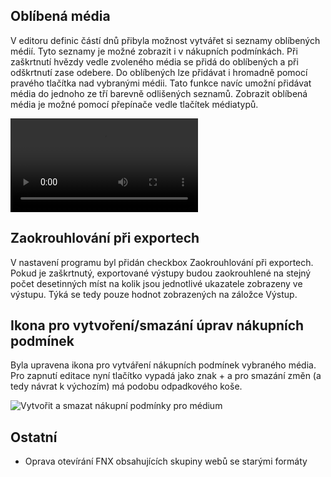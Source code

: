 ﻿---
categories: [fenix]
layout: fenix
---
## Oblíbená média
V editoru definic částí dnů přibyla možnost vytvářet si seznamy oblíbených médií. Tyto seznamy je možné zobrazit i v nákupních podmínkách. Při zaškrtnutí hvězdy vedle zvoleného média se přidá do oblíbených a při odškrtnutí zase odebere. Do oblíbených lze přidávat i hromadně pomocí pravého tlačítka nad vybranými médii. Tato funkce navíc umožní přidávat média do jednoho ze tří barevně odlišených seznamů. Zobrazit oblíbená média je možné pomocí přepínače vedle tlačítek médiatypů. 

<video src="{{site.url}}/data/oblibeny.mp4" type="video/mp4" controls>Oblíbená média</video>

## Zaokrouhlování při exportech
V nastavení programu byl přidán checkbox Zaokrouhlování při exportech. Pokud je zaškrtnutý, exportované výstupy budou zaokrouhlené na stejný počet desetinných míst na kolik jsou jednotlivé ukazatele zobrazeny ve výstupu. Týká se tedy pouze hodnot zobrazených na záložce Výstup.

## Ikona pro vytvoření/smazání úprav nákupních podmínek
Byla upravena ikona pro vytváření nákupních podmínek vybraného média. Pro zapnutí editace nyní tlačítko vypadá jako znak + a pro smazání změn (a tedy návrat k výchozím) má podobu odpadkového koše.  

![Vytvořit a smazat nákupní podmínky pro médium]({{site.url}}/data/NP_edit.png "Vytvořit a smazat nákupní podmínky pro médium")

## Ostatní
<ul>
	<li>Oprava otevírání FNX obsahujících skupiny webů se starými formáty</li>
</ul>
